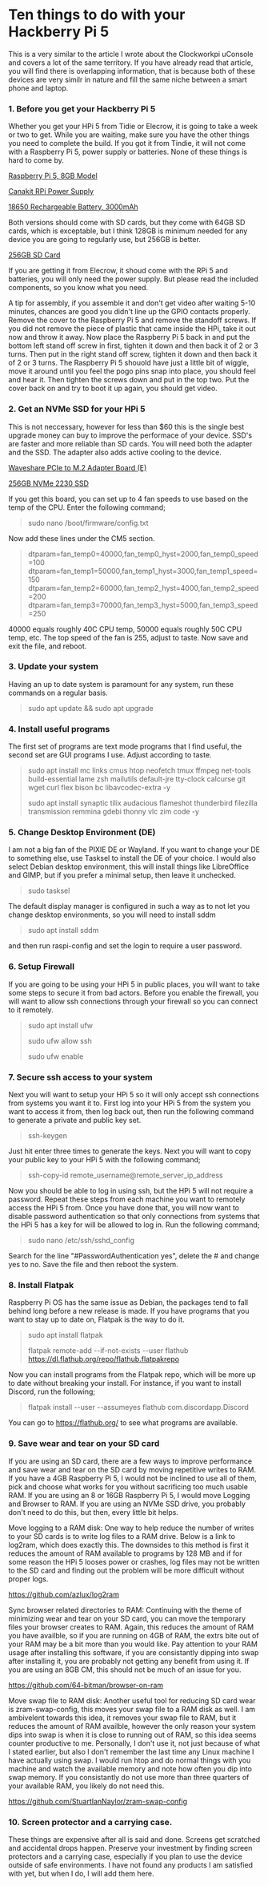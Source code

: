 # Ten things to do with your Hackberry Pi 5

This is a very similar to the article I wrote about the Clockworkpi uConsole and covers a lot of the same territory. If you have already read that article, you will find there is overlapping information, that is because both of these devices are very similr in nature and fill the same niche between a smart phone and laptop.

### 1. Before you get your Hackberry Pi 5

Whether you get your HPi 5 from Tidie or Elecrow, it is going to take a week or two to get. While you are waiting, make sure you have the other things you need to complete the build. If you got it from Tindie, it will not come with a Raspberry Pi 5, power supply or batteries. None of these things is hard to come by.

[Raspberry Pi 5, 8GB Model](https://www.adafruit.com/product/5813)

[Canakit RPi Power Supply](https://www.amazon.com/dp/B07TYQRXTK?ref=ppx_yo2ov_dt_b_fed_asin_title)

[18650 Rechargeable Battery, 3000mAh](https://www.amazon.com/dp/B0CRNSFQGX?ref=ppx_yo2ov_dt_b_fed_asin_title)

Both versions should come with SD cards, but they come with 64GB SD cards, which is exceptable, but I think 128GB is minimum needed for any device you are going to regularly use, but 256GB is better.

[256GB SD Card](https://www.amazon.com/dp/B09X7CRKRZ?ref=ppx_yo2ov_dt_b_fed_asin_title)

If you are getting it from Elecrow, it shoud come with the RPi 5 and batteries, you will only need the power supply. But please read the included components, so you know what you need.

A tip for assembly, if you assemble it and don't get video after waiting 5-10 minutes, chances are good you didn't line up the GPIO contacts properly. Remove the cover to the Raspberry Pi 5 and remove the standoff screws. If you did not remove the piece of plastic that came inside the HPi, take it out now and throw it away. Now place the Raspberry Pi 5 back in and put the bottom left stand off screw in first, tighten it down and then back it of 2 or 3 turns. Then put in the right stand off screw, tighten it down and then back it of 2 or 3 turns. The Raspberry Pi 5 shouold have just a little bit of wiggle, move it around until you feel the pogo pins snap into place, you should feel and hear it. Then tighten the screws down and put in the top two. Put the cover back on and try to boot it up again, you should get video.

### 2. Get an NVMe SSD for your HPi 5

This is not neccessary, however for less than $60 this is the single best upgrade money can buy to improve the performace of your device. SSD's are faster and more reliable than SD cards. You will need both the adapter and the SSD. The adapter also adds active cooling to the device.

[Waveshare PCIe to M.2 Adapter Board (E)](https://www.amazon.com/dp/B0DBZ6PWF6?ref=ppx_yo2ov_dt_b_fed_asin_title)

[256GB NVMe 2230 SSD](https://www.amazon.com/dp/B0DKBHTCTS?ref=ppx_yo2ov_dt_b_fed_asin_title)

If you get this board, you can set up to 4 fan speeds to use based on the temp of the CPU. Enter the following command; 

> sudo nano /boot/firmware/config.txt

Now add these lines under the CM5 section.

> dtparam=fan_temp0=40000,fan_temp0_hyst=2000,fan_temp0_speed=100
> dtparam=fan_temp1=50000,fan_temp1_hyst=3000,fan_temp1_speed=150
> dtparam=fan_temp2=60000,fan_temp2_hyst=4000,fan_temp2_speed=200
> dtparam=fan_temp3=70000,fan_temp3_hyst=5000,fan_temp3_speed=250

40000 equals roughly 40C CPU temp, 50000 equals roughly 50C CPU temp, etc. The top speed of the fan is 255, adjust to taste. Now save and exit the file, and reboot.

### 3. Update your system

Having an up to date system is paramount for any system, run these commands on a regular basis.

> sudo apt update && sudo apt upgrade

### 4. Install useful programs

The first set of programs are text mode programs that I find useful, the second set are GUI programs I use. Adjust according to taste.

> sudo apt install mc links cmus htop neofetch tmux ffmpeg net-tools build-essential lame zsh mailutils default-jre tty-clock calcurse git wget curl flex bison bc libavcodec-extra -y
>
> sudo apt install synaptic tilix audacious flameshot thunderbird filezilla transmission remmina gdebi thonny vlc zim code -y

### 5. Change Desktop Environment (DE)

I am not a big fan of the PIXIE DE or Wayland. If you want to change your DE to something else, use Tasksel to install the DE of your choice. I would also select Debian desktop environment, this will install things like LibreOffice and GIMP, but if you prefer a minimal setup, then leave it unchecked.

> sudo tasksel

The default display manager is configured in such a way as to not let you change desktop environments, so you will need to install sddm

> sudo apt install sddm

and then run raspi-config and set the login to require a user password.

### 6. Setup Firewall

If you are going to be using your HPi 5 in public places, you will want to take some steps to secure it from bad actors. Before you enable the firewall, you will want to allow ssh connections through your firewall so you can connect to it remotely.

> sudo apt install ufw
>
> sudo ufw allow ssh
>
> sudo ufw enable

### 7. Secure ssh access to your system

Next you will want to setup your HPi 5 so it will only accept ssh connections from systems you want it to. First log into your HPi 5 from the system you want to access it from, then log back out, then run the following command to generate a private and public key set.

> ssh-keygen

Just hit enter three times to generate the keys. Next you will want to copy your public key to your HPi 5 with the following command;

> ssh-copy-id remote_username@remote_server_ip_address

Now you should be able to log in using ssh, but the HPi 5 will not require a password. Repeat these steps from each machine you want to remotely access the HPi 5 from. Once you have done that, you will now want to disable password authentication so that only connections from systems that the HPi 5 has a key for will be allowed to log in. Run the following command;

> sudo nano /etc/ssh/sshd_config

Search for the line "#PasswordAuthentication yes", delete the # and change yes to no. Save the file and then reboot the system.

### 8. Install Flatpak

Raspberry Pi OS has the same issue as Debian, the packages tend to fall behind long before a new release is made. If you have programs that you want to stay up to date on, Flatpak is the way to do it.

> sudo apt install flatpak
>
> flatpak remote-add --if-not-exists --user flathub https://dl.flathub.org/repo/flathub.flatpakrepo

Now you can install programs from the Flatpak repo, which will be more up to date without breaking your install. For instance, if you want to install Discord, run the following;

> flatpak install --user --assumeyes flathub com.discordapp.Discord

You can go to https://flathub.org/ to see what programs are available.

### 9. Save wear and tear on your SD card

If you are using an SD card, there are a few ways to improve performance and save wear and tear on the SD card by moving repetitive writes to RAM. If you have a 4GB Raspberry Pi 5, I would not be inclined to use all of them, pick and choose what works for you without sacrificing too much usable RAM. If you are using an 8 or 16GB Raspberry Pi 5, I would move Logging and Browser to RAM. If you are using an NVMe SSD drive, you probably don't need to do this, but then, every little bit helps.

Move logging to a RAM disk: One way to help reduce the number of writes to your SD cards is to write log files to a RAM drive. Below is a link to log2ram, which does exactly this. The downsides to this method is first it reduces the amount of RAM available to programs by 128 MB and if for some reason the HPi 5 looses power or crashes, log files may not be written to the SD card and finding out the problem will be more difficult without proper logs.

https://github.com/azlux/log2ram

Sync browser related directories to RAM: Continuing with the theme of minimizing wear and tear on your SD card, you can move the temporary files your browser creates to RAM. Again, this reduces the amount of RAM you have availble, so if you are running on 4GB of RAM, the extrs bite out of your RAM may be a bit more than you would like. Pay attention to your RAM usage after installing this software, if you are consistantly dipping into swap after installing it, you are probably not getting any benefit from using it. If you are using an 8GB CM, this should not be much of an issue for you.

https://github.com/64-bitman/browser-on-ram

Move swap file to RAM disk: Another useful tool for reducing SD card wear is zram-swap-config, this moves your swap file to a RAM disk as well. I am ambivelent towards this idea, it removes your swap file to RAM, but it reduces the amount of RAM availble, however the only reason your system dips into swap is when it is close to running out of RAM, so this idea seems counter productive to me. Personally, I don't use it, not just because of what I stated earlier, but also I don't remember the last time any Linux machine I have actually using swap. I would run htop and do normal things with you machine and watch the available memory and note how often you dip into swap memory. If you consistantly do not use more than three quarters of your available RAM, you likely do not need this.

https://github.com/StuartIanNaylor/zram-swap-config

### 10. Screen protector and a carrying case.

These things are expensive after all is said and done. Screens get scratched and accidental drops happen. Preserve your investment by finding screen protectors and a carrying case, especially if you plan to use the device outside of safe environments. I have not found any products I am satisfied with yet, but when I do, I will add them here.